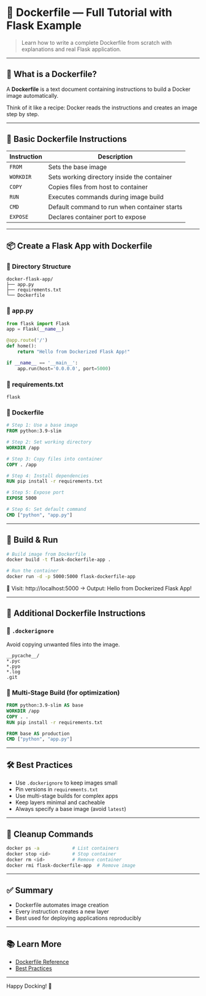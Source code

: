 # 🐳 Dockerfile — Full Tutorial with Flask Example

> Learn how to write a complete Dockerfile from scratch with explanations and real Flask application.

---

## 🤔 What is a Dockerfile?

A **Dockerfile** is a text document containing instructions to build a Docker image automatically.

Think of it like a recipe: Docker reads the instructions and creates an image step by step.

---

## 🧱 Basic Dockerfile Instructions

| Instruction | Description                                  |
|-------------|----------------------------------------------|
| `FROM`      | Sets the base image                         |
| `WORKDIR`   | Sets working directory inside the container |
| `COPY`      | Copies files from host to container         |
| `RUN`       | Executes commands during image build        |
| `CMD`       | Default command to run when container starts|
| `EXPOSE`    | Declares container port to expose           |

---

## 📦 Create a Flask App with Dockerfile

### 📁 Directory Structure
```
docker-flask-app/
├── app.py
├── requirements.txt
└── Dockerfile
```

### 🔸 app.py
```python
from flask import Flask
app = Flask(__name__)

@app.route('/')
def home():
    return "Hello from Dockerized Flask App!"

if __name__ == '__main__':
    app.run(host='0.0.0.0', port=5000)
```

### 🔸 requirements.txt
```
flask
```

### 🔸 Dockerfile
```dockerfile
# Step 1: Use a base image
FROM python:3.9-slim

# Step 2: Set working directory
WORKDIR /app

# Step 3: Copy files into container
COPY . /app

# Step 4: Install dependencies
RUN pip install -r requirements.txt

# Step 5: Expose port
EXPOSE 5000

# Step 6: Set default command
CMD ["python", "app.py"]
```

---

## 🚀 Build & Run

```bash
# Build image from Dockerfile
docker build -t flask-dockerfile-app .

# Run the container
docker run -d -p 5000:5000 flask-dockerfile-app
```

🔗 Visit: http://localhost:5000 → Output: Hello from Dockerized Flask App!

---

## 🧪 Additional Dockerfile Instructions

### 🧹 `.dockerignore`
Avoid copying unwanted files into the image.

```
__pycache__/
*.pyc
*.pyo
*.log
.git
```

### 🧪 Multi-Stage Build (for optimization)
```dockerfile
FROM python:3.9-slim AS base
WORKDIR /app
COPY . .
RUN pip install -r requirements.txt

FROM base AS production
CMD ["python", "app.py"]
```

---

## 🛠️ Best Practices

- Use `.dockerignore` to keep images small
- Pin versions in `requirements.txt`
- Use multi-stage builds for complex apps
- Keep layers minimal and cacheable
- Always specify a base image (avoid `latest`)

---

## 🧽 Cleanup Commands

```bash
docker ps -a            # List containers
docker stop <id>        # Stop container
docker rm <id>          # Remove container
docker rmi flask-dockerfile-app  # Remove image
```

---

## ✅ Summary

- Dockerfile automates image creation
- Every instruction creates a new layer
- Best used for deploying applications reproducibly

---

## 📚 Learn More

- [Dockerfile Reference](https://docs.docker.com/engine/reference/builder/)
- [Best Practices](https://docs.docker.com/develop/develop-images/dockerfile_best-practices/)

---

Happy Docking! 🐋




